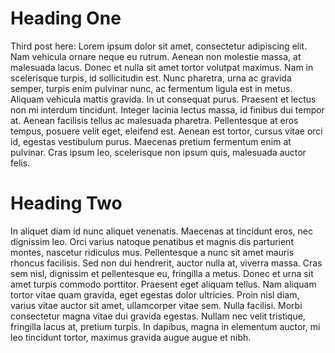 # Heading One

Third post here: Lorem ipsum dolor sit amet, consectetur adipiscing elit. Nam vehicula ornare neque eu rutrum. Aenean non molestie massa, at malesuada lacus. Donec et nulla sit amet tortor volutpat maximus. Nam in scelerisque turpis, id sollicitudin est. Nunc pharetra, urna ac gravida semper, turpis enim pulvinar nunc, ac fermentum ligula est in metus. Aliquam vehicula mattis gravida. In ut consequat purus. Praesent et lectus non mi interdum tincidunt. Integer lacinia lectus massa, id finibus dui tempor at. Aenean facilisis tellus ac malesuada pharetra. Pellentesque at eros tempus, posuere velit eget, eleifend est. Aenean est tortor, cursus vitae orci id, egestas vestibulum purus. Maecenas pretium fermentum enim at pulvinar. Cras ipsum leo, scelerisque non ipsum quis, malesuada auctor felis.

# Heading Two
In aliquet diam id nunc aliquet venenatis. Maecenas at tincidunt eros, nec dignissim leo. Orci varius natoque penatibus et magnis dis parturient montes, nascetur ridiculus mus. Pellentesque a nunc sit amet mauris rhoncus facilisis. Sed non dui hendrerit, auctor nulla at, viverra massa. Cras sem nisl, dignissim et pellentesque eu, fringilla a metus. Donec et urna sit amet turpis commodo porttitor. Praesent eget aliquam tellus. Nam aliquam tortor vitae quam gravida, eget egestas dolor ultricies. Proin nisl diam, varius vitae auctor sit amet, ullamcorper vitae sem. Nulla facilisi. Morbi consectetur magna vitae dui gravida egestas. Nullam nec velit tristique, fringilla lacus at, pretium turpis. In dapibus, magna in elementum auctor, mi leo tincidunt tortor, maximus gravida augue augue et nibh.